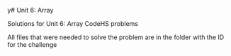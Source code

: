 y# Unit 6: Array

Solutions for Unit 6: Array CodeHS problems

All files that were needed to solve the problem are in the folder with the ID for the challenge
